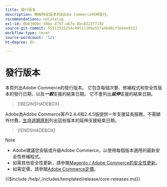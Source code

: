 ```yaml
---
title: 發行版本
description: 瞭解特定版本的Adobe Commerce何時發行。
recommendations: noCatalog
exl-id: 9b03900c-39ba-4757-ab7e-8bc832277192
source-git-commit: 55512521254c49511100a557a4b00cf3ebee0311
workflow-type: tm+mt
source-wordcount: '121'
ht-degree: 0%

---
```


# 發行版本

本頁列出Adobe Commerce的發行版本。 它包含每個次要、修補程式和安全性版本的發行日期，以及&#x200B;**_一般_**&#x200B;支援的結束日期。 它不會列出&#x200B;**_延伸_**&#x200B;支援的結束日期。

>[!BEGINSHADEBOX]

Adobe為Adobe Commerce客戶2.4.4和2.4.5版提供一年支援延長服務，不需額外付費。[生命週期原則](lifecycle-policy.md)列出這些版本的延伸支援結束日期。

>[!ENDSHADEBOX]

>[!NOTE]
>
>- Adobe建議您安裝或升級Adobe Commerce，以使用每個版本適用的最新安全性修補程式。
>- 如需其他安全性更新，請參閱[Magento / Adobe Commerce的安全性更新](https://helpx.adobe.com/tw/security/products/magento.html)。
>- 如需定價，請參閱[Adobe Commerce定價](https://business.adobe.com/products/magento/pricing.html)。

{{$include /help/_includes/templated/release/core-releases.md}}

<!-- Last updated from includes: 2025-08-12 14:32:02 -->
